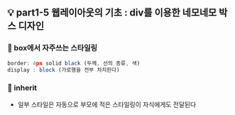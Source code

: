 ## 💡 part1-5 웹레이아웃의 기초 : div를 이용한 네모네모 박스 디자인

### 🔹 box에서 자주쓰는 스타일링

```javascript
border: 4px solid black (두께, 선의 종류, 색)
display : block (가로행을 전부 차지한다)
```

### 🔹 inherit

- 일부 스타일은 자동으로 부모에 적은 스타일링이 자식에게도 전달된다
